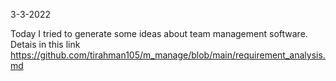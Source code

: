 3-3-2022

Today I tried to generate some ideas about team management software. 
Detais in this link https://github.com/tirahman105/m_manage/blob/main/requirement_analysis.md